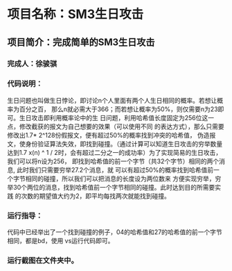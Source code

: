 # 项目名称：SM3生日攻击
## 项目简介：完成简单的SM3生日攻击
### 完成人：徐骏骐
### 代码说明：
生日问题也叫做生日悖论，即讨论n个人里面有两个人生日相同的概率。若想让概率为百分之百，
那么n就必需大于366；而若想让概率为50%，则仅需要n为23即可。生日攻击即利用概率论中的生
日问题，利用哈希值长度固定为256位这一点，修改截获的报文为自己想要的效果（可以使用不同
的表达方式），那么只需要修改出1.7* 2^128份假报文，便有超过50%的概率找到冲突的哈希值，
伪造报文，使身份验证算法失效，即找到碰撞。（通过计算可以知道生日攻击的穷举数量达到1.7 
x(n) ^ 1 / 2时，会有超过二分之一的成功率）为了实现简易的生日攻击，我们可以将n设为256，
即找到哈希值的前一个字节（共32个字节）相同的两个消息, 此时我们只需要穷举27.2个消息，就
可以有超过50%的概率找到哈希值前一个字节相同的碰撞，所以我们可以把消息的长度设为两位数来
方便实现穷举，穷举30个两位的消息，找到哈希值前一个字节相同的碰撞。此时达到目的所需要实践
的次数的期望值大约为2，即平均每找两次就能找到碰撞。  
### 运行指导：
代码中已经举出了一个找到碰撞的例子，04的哈希值和27的哈希值的前一个字节相同，都是bd，使用
vs运行代码即可。  
### 运行截图在文件夹中。
